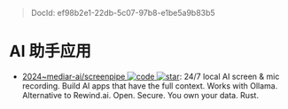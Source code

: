 > DocId: ef98b2e1-22db-5c07-97b8-e1be5a9b83b5

# AI 助手应用

- [2024~mediar-ai/screenpipe ![code](https://ng-tech.icu/assets/code.svg) ![star](https://img.shields.io/github/stars/mediar-ai/screenpipe)](https://github.com/mediar-ai/screenpipe): 24/7 local AI screen & mic recording. Build AI apps that have the full context. Works with Ollama. Alternative to Rewind.ai. Open. Secure. You own your data. Rust.
